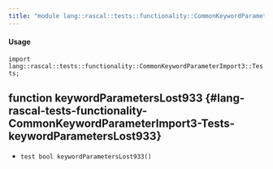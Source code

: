 ```yaml
---
title: "module lang::rascal::tests::functionality::CommonKeywordParameterImport3::Tests"
---
```


#### Usage

`import lang::rascal::tests::functionality::CommonKeywordParameterImport3::Tests;`

## function keywordParametersLost933 {#lang-rascal-tests-functionality-CommonKeywordParameterImport3-Tests-keywordParametersLost933}

* ``test bool keywordParametersLost933()``

